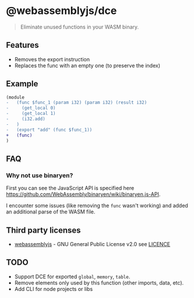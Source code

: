 # @webassemblyjs/dce

> Eliminate unused functions in your WASM binary.

## Features

- Removes the export instruction
- Replaces the func with an empty one (to preserve the index)

## Example

```diff
(module
-   (func $func_1 (param i32) (param i32) (result i32)
-     (get_local 0)
-     (get_local 1)
-     (i32.add)
-   )
-   (export "add" (func $func_1))
+   (func)
)
```

## FAQ

### Why not use binaryen?

First you can see the JavaScript API is specified here https://github.com/WebAssembly/binaryen/wiki/binaryen.js-API.

I encounter some issues (like removing the `func` wasn't working) and added an additional parse of the WASM file.

## Third party licenses

- [webassemblyjs](https://github.com/xtuc/webassemblyjs) - GNU General Public License v2.0 see [LICENCE](https://github.com/xtuc/webassemblyjs/blob/master/LICENCE)

## TODO

- Support DCE for exported `global`, `memory`, `table`.
- Remove elements only used by this function (other imports, data, etc).
- Add CLI for node projects or libs
